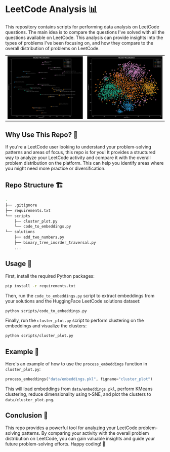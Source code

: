# LeetCode Analysis 📊

This repository contains scripts for performing data analysis on LeetCode questions. The main idea is to compare the questions I've solved with all the questions available on LeetCode. This analysis can provide insights into the types of problems I've been focusing on, and how they compare to the overall distribution of problems on LeetCode.

<table>
  <tr>
    <td><img src="data/cluster_plot.png" alt="Cluster Plot"></td>
    <td><img src="data/hf_cluster_plot.png" alt="HF Cluster Plot"></td>
  </tr>
</table>

## Why Use This Repo? 🚀

If you're a LeetCode user looking to understand your problem-solving patterns and areas of focus, this repo is for you! It provides a structured way to analyze your LeetCode activity and compare it with the overall problem distribution on the platform. This can help you identify areas where you might need more practice or diversification.

## Repo Structure 🏗️

```bash
.
├── .gitignore
├── requirements.txt
└── scripts
    ├── cluster_plot.py
    └── code_to_embeddings.py
└── solutions
    ├── add_two_numbers.py
    ├── binary_tree_inorder_traversal.py
    ...
```

## Usage 🎯

First, install the required Python packages:

```bash
pip install -r requirements.txt
```

Then, run the `code_to_embeddings.py` script to extract embeddings from your solutions and the HuggingFace LeetCode solutions dataset:

```bash
python scripts/code_to_embeddings.py
```

Finally, run the `cluster_plot.py` script to perform clustering on the embeddings and visualize the clusters:

```bash
python scripts/cluster_plot.py
```

## Example 📝

Here's an example of how to use the `process_embeddings` function in `cluster_plot.py`:

```python
process_embeddings("data/embeddings.pkl", figname="cluster_plot")
```

This will load embeddings from `data/embeddings.pkl`, perform KMeans clustering, reduce dimensionality using t-SNE, and plot the clusters to `data/cluster_plot.png`.

## Conclusion 🎈

This repo provides a powerful tool for analyzing your LeetCode problem-solving patterns. By comparing your activity with the overall problem distribution on LeetCode, you can gain valuable insights and guide your future problem-solving efforts. Happy coding! 🎉